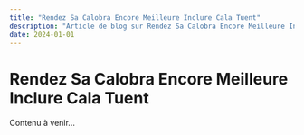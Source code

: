 ```yaml
---
title: "Rendez Sa Calobra Encore Meilleure Inclure Cala Tuent"
description: "Article de blog sur Rendez Sa Calobra Encore Meilleure Inclure Cala Tuent"
date: 2024-01-01
---
```


# Rendez Sa Calobra Encore Meilleure Inclure Cala Tuent

Contenu à venir...
